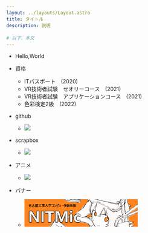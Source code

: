 ```yaml
---
layout: ../layouts/Layout.astro
title: タイトル
description: 説明

# 以下、本文
---
```


- Hello,World

- 資格
    - ITパスポート　(2020)
    - VR技術者試験　セオリーコース　(2021)
    - VR技術者試験　アプリケーションコース　(2021)
    - 色彩検定2級　(2022)
- github
    - ![](https://github-contributions-api.deno.dev/ysdzm.svg)
- scrapbox
    - ![](https://pixe.la/v1/users/dokudami/graphs/dokudamibox.svg)
- アニメ
    - ![](https://annict-profile-card.us.aldryn.io/watching/dokudami?season=all&bg_color=f2f2f2#&limit_images=3.svg)
- バナー
    - <a href="https://nitmic.club.nitech.ac.jp/"><img src="public/nitmic_banner.png" alt="Example Image" style="width:300px;"/></a>
